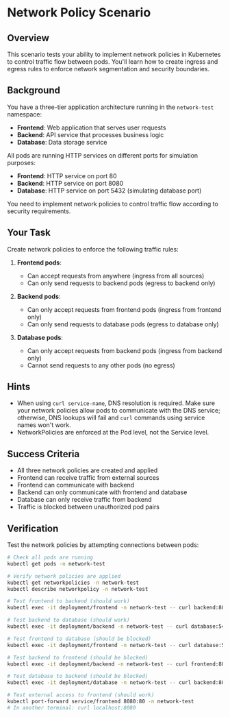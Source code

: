 # Network Policy Scenario

## Overview
This scenario tests your ability to implement network policies in Kubernetes to control traffic flow between pods. You'll learn how to create ingress and egress rules to enforce network segmentation and security boundaries.

## Background
You have a three-tier application architecture running in the `network-test` namespace:
- **Frontend**: Web application that serves user requests
- **Backend**: API service that processes business logic
- **Database**: Data storage service

All pods are running HTTP services on different ports for simulation purposes:
- **Frontend**: HTTP service on port 80
- **Backend**: HTTP service on port 8080  
- **Database**: HTTP service on port 5432 (simulating database port)

You need to implement network policies to control traffic flow according to security requirements.

## Your Task
Create network policies to enforce the following traffic rules:

1. **Frontend pods**:
   - Can accept requests from anywhere (ingress from all sources)
   - Can only send requests to backend pods (egress to backend only)

2. **Backend pods**:
   - Can only accept requests from frontend pods (ingress from frontend only)
   - Can only send requests to database pods (egress to database only)

3. **Database pods**:
   - Can only accept requests from backend pods (ingress from backend only)
   - Cannot send requests to any other pods (no egress)

## Hints

- When using `curl service-name`, DNS resolution is required. Make sure your network policies allow pods to communicate with the DNS service; otherwise, DNS lookups will fail and `curl` commands using service names won't work.
- NetworkPolicies are enforced at the Pod level, not the Service level.

## Success Criteria
- All three network policies are created and applied
- Frontend can receive traffic from external sources
- Frontend can communicate with backend
- Backend can only communicate with frontend and database
- Database can only receive traffic from backend
- Traffic is blocked between unauthorized pod pairs

## Verification

Test the network policies by attempting connections between pods:

```bash
# Check all pods are running
kubectl get pods -n network-test

# Verify network policies are applied
kubectl get networkpolicies -n network-test
kubectl describe networkpolicy -n network-test

# Test frontend to backend (should work)
kubectl exec -it deployment/frontend -n network-test -- curl backend:8080

# Test backend to database (should work)
kubectl exec -it deployment/backend -n network-test -- curl database:5432

# Test frontend to database (should be blocked)
kubectl exec -it deployment/frontend -n network-test -- curl database:5432

# Test backend to frontend (should be blocked)
kubectl exec -it deployment/backend -n network-test -- curl frontend:80

# Test database to backend (should be blocked)
kubectl exec -it deployment/database -n network-test -- curl backend:8080

# Test external access to frontend (should work)
kubectl port-forward service/frontend 8080:80 -n network-test
# In another terminal: curl localhost:8080
```
